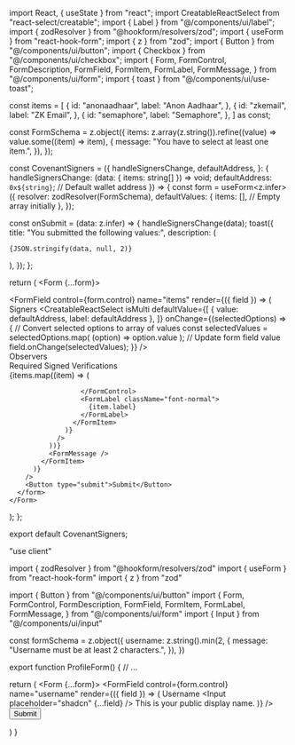 import React, { useState } from "react";
import CreatableReactSelect from "react-select/creatable";
import { Label } from "@/components/ui/label";
import { zodResolver } from "@hookform/resolvers/zod";
import { useForm } from "react-hook-form";
import { z } from "zod";
import { Button } from "@/components/ui/button";
import { Checkbox } from "@/components/ui/checkbox";
import {
  Form,
  FormControl,
  FormDescription,
  FormField,
  FormItem,
  FormLabel,
  FormMessage,
} from "@/components/ui/form";
import { toast } from "@/components/ui/use-toast";

const items = [
  {
    id: "anonaadhaar",
    label: "Anon Aadhaar",
  },
  {
    id: "zkemail",
    label: "ZK Email",
  },
  {
    id: "semaphore",
    label: "Semaphore",
  },
] as const;

const FormSchema = z.object({
  items: z.array(z.string()).refine((value) => value.some((item) => item), {
    message: "You have to select at least one item.",
  }),
});

const CovenantSigners = ({
  handleSignersChange,
  defaultAddress,
}: {
  handleSignersChange: (data: { items: string[] }) => void;
  defaultAddress: `0x${string}`; // Default wallet address
}) => {
  const form = useForm<z.infer<typeof FormSchema>>({
    resolver: zodResolver(FormSchema),
    defaultValues: {
      items: [], // Empty array initially
    },
  });

  const onSubmit = (data: z.infer<typeof FormSchema>) => {
    handleSignersChange(data);
    toast({
      title: "You submitted the following values:",
      description: (
        <pre className="mt-2 w-[340px] rounded-md bg-slate-950 p-4">
          <code className="text-white">{JSON.stringify(data, null, 2)}</code>
        </pre>
      ),
    });
  };

  return (
    <Form {...form}>
      <form onSubmit={form.handleSubmit(onSubmit)} className="space-y-8">
        <FormField
          control={form.control}
          name="items"
          render={({ field }) => (
            <FormItem>
              <div className="flex flex-col">
                <div className="space-y-2">
                  <Label htmlFor="">Signers</Label>
                  <CreatableReactSelect
                    isMulti
                    defaultValue={[
                      { value: defaultAddress, label: defaultAddress },
                    ]}
                    onChange={(selectedOptions) => {
                      // Convert selected options to array of values
                      const selectedValues = selectedOptions.map(
                        (option) => option.value
                      );
                      // Update form field value
                      field.onChange(selectedValues);
                    }}
                  />
                </div>
                <div className="mt-2 space-y-2">
                  <Label htmlFor="">Observers</Label>
                  <CreatableReactSelect isMulti />
                </div>
              </div>
              <div className="my-4">
                <FormDescription>Required Signed Verifications</FormDescription>
              </div>
              {items.map((item) => (
               
               
                      </FormControl>
                      <FormLabel className="font-normal">
                        {item.label}
                      </FormLabel>
                    </FormItem>
                  )}
                />
              ))}
              <FormMessage />
            </FormItem>
          )}
        />
        <Button type="submit">Submit</Button>
      </form>
    </Form>
  );
};

export default CovenantSigners;






























"use client"

import { zodResolver } from "@hookform/resolvers/zod"
import { useForm } from "react-hook-form"
import { z } from "zod"

import { Button } from "@/components/ui/button"
import {
  Form,
  FormControl,
  FormDescription,
  FormField,
  FormItem,
  FormLabel,
  FormMessage,
} from "@/components/ui/form"
import { Input } from "@/components/ui/input"

const formSchema = z.object({
  username: z.string().min(2, {
    message: "Username must be at least 2 characters.",
  }),
})

export function ProfileForm() {
  // ...

  return (
    <Form {...form}>
      <form onSubmit={form.handleSubmit(onSubmit)} className="space-y-8">
        <FormField
          control={form.control}
          name="username"
          render={({ field }) => (
            <FormItem>
              <FormLabel>Username</FormLabel>
              <FormControl>
                <Input placeholder="shadcn" {...field} />
              </FormControl>
              <FormDescription>
                This is your public display name.
              </FormDescription>
              <FormMessage />
            </FormItem>
          )}
        />
        <Button type="submit">Submit</Button>
      </form>
    </Form>
  )
}
